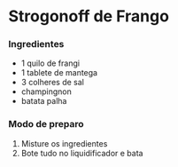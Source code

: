 # Strogonoff de Frango 

### Ingredientes

- 1 quilo de frangi
- 1 tablete de mantega
- 3 colheres de sal
- champingnon
- batata palha

### Modo de preparo

1. Misture os ingredientes	
2. Bote tudo no liquidificador e bata